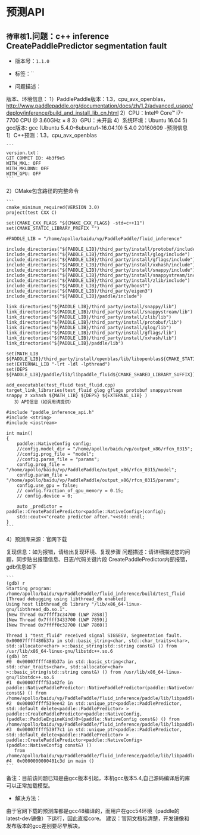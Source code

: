 # 预测API

## `待审核`1.问题：c++ inference CreatePaddlePredictor segmentation fault

+ 版本号：`1.1.0`

+ 标签：``

+ 问题描述：


版本、环境信息：
   1）PaddlePaddle版本：1.3，cpu_avx_openblas， http://www.paddlepaddle.org/documentation/docs/zh/1.2/advanced_usage/deploy/inference/build_and_install_lib_cn.html
   2）CPU：Intel® Core™ i7-7700 CPU @ 3.60GHz × 8
   3）GPU：未开启
   4）系统环境：Ubuntu 16.04
5) gcc版本: gcc (Ubuntu 5.4.0-6ubuntu1~16.04.10) 5.4.0 20160609
-预测信息
   1）C++预测：1.3，cpu_avx_openblas

	```
	version.txt：
	GIT COMMIT ID: 4b3f9e5
	WITH_MKL: OFF
	WITH_MKLDNN: OFF
	WITH_GPU: OFF
	```

   2）CMake包含路径的完整命令

	```
	cmake_minimum_required(VERSION 3.0)
	project(test CXX C)

	set(CMAKE_CXX_FLAGS "${CMAKE_CXX_FLAGS} -std=c++11")
	set(CMAKE_STATIC_LIBRARY_PREFIX "")

	#PADDLE_LIB = "/home/apollo/baidu/vp/PaddlePaddle/fluid_inference"

	include_directories("${PADDLE_LIB}/third_party/install/protobuf/include")
	include_directories("${PADDLE_LIB}/third_party/install/glog/include")
	include_directories("${PADDLE_LIB}/third_party/install/gflags/include")
	include_directories("${PADDLE_LIB}/third_party/install/xxhash/include")
	include_directories("${PADDLE_LIB}/third_party/install/snappy/include")
	include_directories("${PADDLE_LIB}/third_party/install/snappystream/include")
	include_directories("${PADDLE_LIB}/third_party/install/zlib/include")
	include_directories("${PADDLE_LIB}/third_party/boost")
	include_directories("${PADDLE_LIB}/third_party/eigen3")
	include_directories("${PADDLE_LIB}/paddle/include")

	link_directories("${PADDLE_LIB}/third_party/install/snappy/lib")
	link_directories("${PADDLE_LIB}/third_party/install/snappystream/lib")
	link_directories("${PADDLE_LIB}/third_party/install/zlib/lib")
	link_directories("${PADDLE_LIB}/third_party/install/protobuf/lib")
	link_directories("${PADDLE_LIB}/third_party/install/glog/lib")
	link_directories("${PADDLE_LIB}/third_party/install/gflags/lib")
	link_directories("${PADDLE_LIB}/third_party/install/xxhash/lib")
	link_directories("${PADDLE_LIB}/paddle/lib")

	set(MATH_LIB ${PADDLE_LIB}/third_party/install/openblas/lib/libopenblas${CMAKE_STATIC_LIBRARY_SUFFIX})
	set(EXTERNAL_LIB "-lrt -ldl -lpthread")
	set(DEPS ${PADDLE_LIB}/paddle/lib/libpaddle_fluid${CMAKE_SHARED_LIBRARY_SUFFIX})

	add_executable(test_fluid test_fluid.cpp)
	target_link_libraries(test_fluid glog gflags protobuf snappystream snappy z xxhash ${MATH_LIB} ${DEPS} ${EXTERNAL_LIB} )
	   3）API信息（如调用请提供）

	#include "paddle_inference_api.h"
	#include <string>
	#include <iostream>

	int main()
	{
	    paddle::NativeConfig config;
	    //config.model_dir = "/home/apollo/baidu/vp/output_x86/rfcn_0315";
	    //config.prog_file = "model";
	    //config.param_file = "params";
	    config.prog_file = "/home/apollo/baidu/vp/PaddlePaddle/output_x86/rfcn_0315/model";
	    config.param_file = "/home/apollo/baidu/vp/PaddlePaddle/output_x86/rfcn_0315/params";
	    config.use_gpu = false;
	    // config.fraction_of_gpu_memory = 0.15;
	    // config.device = 0;

	    auto _predictor = paddle::CreatePaddlePredictor<paddle::NativeConfig>(config);
	    std::cout<<"create predictor after."<<std::endl;
	}
	```

   4）预测库来源：官网下载

复现信息：如为报错，请给出复现环境、复现步骤
问题描述：请详细描述您的问题，同步贴出报错信息、日志/代码关键片段
CreatePaddlePredictor内部报错，gdb信息如下

	```
	(gdb) r
	Starting program: /home/apollo/baidu/vp/PaddlePaddle/fluid_inference/build/test_fluid 
	[Thread debugging using libthread_db enabled]
	Using host libthread_db library "/lib/x86_64-linux-gnu/libthread_db.so.1".
	[New Thread 0x7ffff3c34700 (LWP 7858)]
	[New Thread 0x7ffff3433700 (LWP 7859)]
	[New Thread 0x7ffff0c32700 (LWP 7860)]

	Thread 1 "test_fluid" received signal SIGSEGV, Segmentation fault.
	0x00007ffff480b37a in std::basic_string<char, std::char_traits<char>, std::allocator<char> >::basic_string(std::string const&) () from /usr/lib/x86_64-linux-gnu/libstdc++.so.6
	(gdb) bt
	#0  0x00007ffff480b37a in std::basic_string<char, std::char_traits<char>, std::allocator<char> >::basic_string(std::string const&) () from /usr/lib/x86_64-linux-gnu/libstdc++.so.6
	#1  0x00007ffff53a42fe in paddle::NativePaddlePredictor::NativePaddlePredictor(paddle::NativeConfig const&) () from /home/apollo/baidu/vp/PaddlePaddle/fluid_inference/paddle/lib/libpaddle_fluid.so
	#2  0x00007ffff539ee42 in std::unique_ptr<paddle::PaddlePredictor, std::default_delete<paddle::PaddlePredictor> > paddle::CreatePaddlePredictor<paddle::NativeConfig, (paddle::PaddleEngineKind)0>(paddle::NativeConfig const&) () from /home/apollo/baidu/vp/PaddlePaddle/fluid_inference/paddle/lib/libpaddle_fluid.so
	#3  0x00007ffff539f7c1 in std::unique_ptr<paddle::PaddlePredictor, std::default_delete<paddle::PaddlePredictor> > paddle::CreatePaddlePredictor<paddle::NativeConfig>(paddle::NativeConfig const&) ()
	   from /home/apollo/baidu/vp/PaddlePaddle/fluid_inference/paddle/lib/libpaddle_fluid.so
	#4  0x0000000000401c3d in main ()
	```

备注：目前该问题已知是由gcc版本引起，本机gcc版本5.4,自己源码编译后的库可以正常加载模型。


+ 解决方法：

由于官网下载的预测库都是gcc48编译的，而用户在gcc54环境（paddle的latest-dev镜像）下运行，因此直接core。
建议：官网文档标清楚，开发镜像和发布版本的gcc差别要尽早解决。


